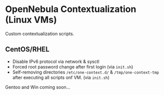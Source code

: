 # OpenNebula Contextualization (Linux VMs)

Custom contextualization scripts.

## CentOS/RHEL

* Disable IPv6 protocol via network & sysctl 
* Forced root password change after first login (via `init.sh`) 
* Self-removing directories `/etc/one-context.d/` & `/tmp/one-context-tmp` after executing all scripts onf VM. (via `init.sh`)


Gentoo and Win coming soon...